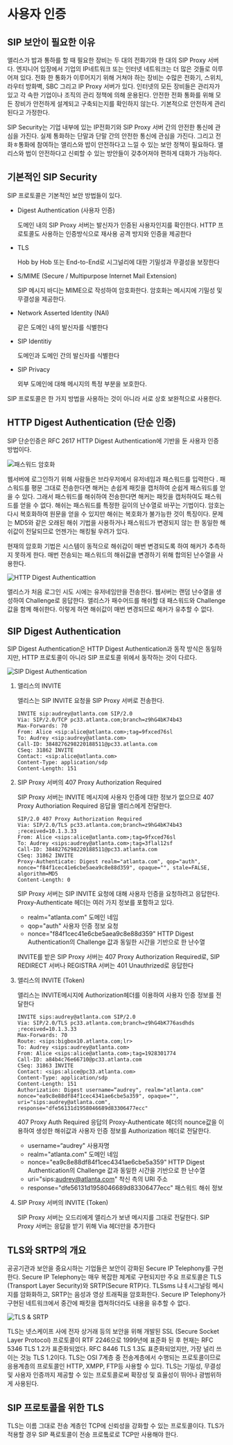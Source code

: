 # 사용자 인증

## SIP 보안이 필요한 이유

앨리스가 밥과 통하를 할 때 필요한 장비는 두 대의 전화기와 한 대의 SIP Proxy 서버다. 엔지니어 입장에서 기업의 IP네트워크 또는 인터넷 네트워크는 더 많은 것들로 이루어져 있다. 전화 한 통화가 이루어지기 위해 거쳐야 하는 장비는 수많은 전화기, 스위치, 라우터 방화벽, SBC 그리고 IP Proxy 서버가 있다. 인터넷의 모든 장비들은 관리자가 있고 각 속한 기업이나 조직의 관리 정책에 의해 운용된다. 안전한 전화 통화를 위해 모든 장비가 안전하게 설계되고 구축되는지를 확인하지 않는다. 기본적으로 안전하게 관리된다고 가정한다.

SIP Security는 기업 내부에 있는 IP전화기와 SIP Proxy 서버 간의 안전한 통신에 관심을 가진다. 실제 통화하는 단말과 단말 간의 안전한 통신에 관심을 가진다. 그리고 전화ㅎ통화에 참여하는 앨리스와 밥이 안전하다고 느낄 수 있는 보안 정책이 필요하다. 앨리스와 법이 안전하다고 신뢰할 수 있는 방안들이 갖추어져야 편하게 대화가 가능하다.

## 기본적인 SIP Security

SIP 프로토콜은 기본적인 보안 방법들이 있다.

- Digest Authentication (사용자 인증)

  도메인 내의 SIP Proxy 서버는 발신자가 인증된 사용자인지를 확인한다. HTTP 프로토콜도 사용하는 인증방식으로 재사용 공격 방지와 인증을 제공한다

- TLS

  Hob by Hob 또는 End-to-End로 시그널리에 대한 기밀성과 무결성을 보장한다

- S/MIME (Secure / Multipurpose Internet Mail Extension)

  SIP 메시지 바디는 MIME으로 작성하여 암호화한다. 암호화는 메시지에 기밀성 및 무결성을 제공한다.

- Network Asserted Identity (NAI)

  같은 도메인 내의 발신자를 식별한다

- SIP Identitiy

  도메인과 도메인 간의 발신자를 식별한다

- SIP Privacy

  외부 도메인에 대해 메시지의 특정 부분을 보호한다.

SIP 프로토콜은 한 가지 방법을 사용하는 것이 아니라 서로 상호 보완적으로 사용한다.

## HTTP Digest Authentication (단순 인증)

SIP 단순인증은 RFC 2617 HTTP Digest Authentication에 기반을 둔 사용자 인증 방법이다.

![패스워드 암호화](./image/31_1.png)

웹서버에 로그인하기 위해 사람들은 브라우저에서 유저네임과 패스워드를 입력한다 . 패스워드를 평문 그대로 전송한다면 해커는 손쉽게 패킷을 캡처하여 순쉽게 패스워드를 얻을 수 있다. 그래서 패스워드를 해쉬하여 전송한다면 해커는 패킷을 캡처하여도 패스워드를 얻을 수 없다. 해쉬는 패스워드를 특정한 길이의 난수열로 바꾸는 기법이다. 암호는 다시 복호화하여 원문을 얻을 수 있지만 해쉬는 복호화가 불가능한 것이 특징이다. 문제는 MD5와 같은 오래된 해쉬 기법을 사용하거나 패스워드가 변경되지 않는 한 동일한 해쉬값이 전달되므로 언젠가는 해킹될 우려가 있다.

현재의 암호화 기법은 시스템이 동적으로 해쉬갑이 매번 변경되도록 하여 해커가 추측하지 못하게 한다. 매번 전송되는 패스워드의 해쉬값을 변경하기 위해 합의된 난수열을 사용한다.

![HTTP Digest Authenticattion](./image/31_2.png)

앨리스가 처음 로그인 시도 시에는 유저네임만을 전송한다. 웹서버는 랜덤 난수열을 생성하여 Challenge로 응답한다. 앨리스가 패수어드를 해쉬할 대 패스워드와 Challenge값을 함께 해쉬한다. 이렇게 하면 해쉬값이 매번 변경되므로 해커가 유추할 수 없다.



## SIP Digest Authentication

SIP Digest Authentication은 HTTP Digest Authentication과 동작 방식은 동일하지만, HTTP 프로토콜이 아니라 SIP 프로토콜 위에서 동작하는 것이 다르다.

![SIP Digest Authentication](./image/31_4.png)

1. 앨리스의 INVITE

   앨리스는 SIP INVITE 요청을 SIP Proxy 서버로 전송한다.

   ```sip
   INVITE sip:audrey@atlanta.com SIP/2.0
   Via: SIP/2.0/TCP pc33.atlanta.com;branch=z9hG4bK74b43
   Max-Forwards: 70
   From: Alice <sip:alice@atlanta.com>;tag=9fxced76sl
   To: Audrey <sip:audrey@atlanta.com>
   Call-ID: 3848276298220188511@pc33.atlanta.com
   CSeq: 31862 INVITE
   Contact: <sip:alice@atlanta.com>
   Content-Type: application/sdp
   Content-Length: 151 
   ```

2. SIP Proxy 서버의 407 Proxy Authorization Required

   SIP Proxy 서버는 INVITE 메시지에 사용자 인증에 대한 정보가 없으므로 407 Proxy Authoriation Required 응답을 앨리스에게 전달한다.

   ```sip
   SIP/2.0 407 Proxy Authorization Required
   Via: SIP/2.0/TLS pc33.atlanta.com;branch=z9hG4bK74b43 ;received=10.1.3.33
   From: Alice <sips:alice@atlanta.com>;tag=9fxced76sl
   To: Audrey <sips:audrey@atlanta.com>;tag=3flal12sf
   Call-ID: 3848276298220188511@pc33.atlanta.com
   CSeq: 31862 INVITE
   Proxy-Authenticate: Digest realm="atlanta.com", qop="auth",         nonce="f84f1cec41e6cbe5aea9c8e88d359", opaque="", stale=FALSE, algorithm=MD5
   Content-Length: 0
   ```

   SIP Proxy 서버는 SIP INVITE 요청에 대해 사용자 인증을 요청하려고 응답한다. Proxy-Authenticate 헤더는 여러 가지 정보를 포함하고 있다.

   - realm="atlanta.com"
     도메인 네임
   - qop="auth"
     사용자 인증 정보 요청
   - nonce="f84f1cec41e6cbe5aea9c8e88d359"
     HTTP Digest Authentication의 Challenge 값과 동일한 시간을 기반으로 한 난수열

   INVITE를 받은 SIP Proxy 서버는 407 Proxy Authorization Required로, SIP REDIRECT 서버나 REGISTRA 서버는 401 Unauthrized로 응답한다

3. 앨리스의 INVITE (Token)

   앨리스는 INVITE메시지에 Authorization헤더를 이용하여 사용자 인증 정보를 전달한다

   ```sip
   INVITE sips:audrey@atlanta.com SIP/2.0
   Via: SIP/2.0/TLS pc33.atlanta.com;branch=z9hG4bK776asdhds ;received=10.1.3.33
   Max-Forwards: 70
   Route: <sips:bigbox10.atlanta.com;lr>
   To: Audrey <sips:audrey@atlanta.com>
   From: Alice <sips:alice@atlanta.com>;tag=1928301774
   Call-ID: a84b4c76e66710@pc33.atlanta.com 
   CSeq: 31863 INVITE
   Contact: <sips:alice@pc33.atlanta.com>
   Content-Type: application/sdp
   Content-Length: 151
   Authorization: Digest username=“audrey", realm="atlanta.com"  nonce="ea9c8e88df84f1cec4341ae6cbe5a359", opaque="",  uri="sips:audrey@atlanta.com",  response="dfe56131d1958046689d83306477ecc"
   ```

   407 Proxy Auth Required 응답의 Proxy-Authenticate 헤더의 nounce값을 이용하여 생성한 해쉬값과 사용자 인증 정보를 Authorization 헤더로 전달한다.

   - username=“audrey"
     사용자명
   - realm="atlanta.com" 
     도메인 네임
   - nonce="ea9c8e88df84f1cec4341ae6cbe5a359"
     HTTP Digest Authentication의 Challenge 값과 동일한 시간을 기반으로 한 난수열
   - uri="sips:audrey@atlanta.com"
     착신 측의 URI 주소
   -  response="dfe56131d1958046689d83306477ecc"
     패스워드 해쉬 정보

4. SIP Proxy 서버의 INVITE (Token)

   SIP Proxy 서버는 오드리에게 앨리스가 보낸 메시지를 그대로 전달한다. SIP Proxy 서버는 응답을 받기 위해 Via 헤더만을 추가한다

## TLS와 SRTP의 개요

공공기관과 보안을 중요시하는 기업들은 보안이 강화된 Secure IP Telephony를 구현한다. Secure IP Telephony는 매우 복잡한 체계로 구현되지만 주요 프로토콜은 TLS (Transport Layer Security)와 SRTP(Secure RTP)다. TLSsms 냐ㅖ시그널링 메시지를 암화화하고, SRTP는 음성과 영상 트래픽을 암호화한다. Secure IP  Telephony가 구현된 네트워크에서 중간에 패킷을 캡쳐하더라도 내용을 유추할 수 없다.

![TLS & SRTP](./image/31_5.png)

TLS는 넷스케이프 사에 전자 상거래 등의 보안을 위해 개발된 SSL (Secure Socket Layer Protocol) 프로토콜이  RTF 2246으로 1999년에 표준화 된 후 현재는 RFC 5346 TLS 1.2가 표준화되었다. RFC 8446 TLS 1.3도 표준화되었지만, 가장 널리 쓰이는 것능 TLS 1.2이다. TLS는 OSI 7계층 중 전송계층에서 수행되는 프로토콜이므로 응용계층의 프로토콜인 HTTP, XMPP, FTP등 사용할 수 있다. TLS는 기밀성, 무결성 및 사용자 인증까지 제공할 수 있는 프로토콜로써 확장성 및 효율성이 뛰어나 광범위하게 사용된다.

## SIP 프로토콜을 위한 TLS

TLS는 이름 그대로 전송 계층인 TCP에 신뢰성을 강화할 수 있는 프로토콜이다. TLS가 적용할 경우 SIP 픅로토콜이 전송 프로톸로로 TCP만 사용해야 한다.

